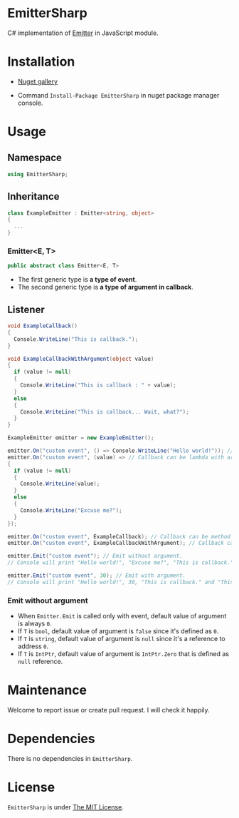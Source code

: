 # EmitterSharp
C# implementation of [Emitter](https://github.com/component/emitter) in JavaScript module.

# Installation
- [Nuget gallery](https://www.nuget.org/packages/EmitterSharp)

- Command `Install-Package EmitterSharp` in nuget package manager console.

# Usage
## Namespace ##
```csharp
using EmitterSharp;
```

## Inheritance ##
```csharp
class ExampleEmitter : Emitter<string, object>
{
  ...
}
```

### Emitter<E, T> ###
```csharp
public abstract class Emitter<E, T>
```

- The first generic type is **a type of event**.
- The second generic type is **a type of argument in callback**.

## Listener ##
```csharp
void ExampleCallback() 
{
  Console.WriteLine("This is callback.");
}

void ExampleCallbackWithArgument(object value) 
{
  if (value != null) 
  {
    Console.WriteLine("This is callback : " + value);
  }
  else
  {
    Console.WriteLine("This is callback... Wait, what?");
  }
}

ExampleEmitter emitter = new ExampleEmitter();

emitter.On("custom event", () => Console.WriteLine("Hello world!")); // Callback can be lambda without argument.
emitter.On("custom event", (value) => // Callback can be lambda with argument.
{
  if (value != null)
  {
    Console.WriteLine(value);
  }
  else 
  {
    Console.WriteLine("Excuse me?");
  }
});

emitter.On("custom event", ExampleCallback); // Callback can be method without argument.
emitter.On("custom event", ExampleCallbackWithArgument); // Callback can be method with argument.

emitter.Emit("custom event"); // Emit without argument.
// Console will print "Hello world!", "Excuse me?", "This is callback." and "This is callback... Wait, what?"

emitter.Emit("custom event", 30); // Emit with argument.
// Console will print "Hello world!", 30, "This is callback." and "This is callback : 30"
```

### Emit without argument ###
- When `Emitter.Emit` is called only with event, default value of argument is always `0`.
- If `T` is `bool`, default value of argument is `false` since it's defined as `0`.
- If `T` is `string`, default value of argument is `null` since it's a reference to address `0`.
- If `T` is `IntPtr`, default value of argument is `IntPtr.Zero` that is defined as `null` reference.

# Maintenance
Welcome to report issue or create pull request. I will check it happily.

# Dependencies
There is no dependencies in `EmitterSharp`.

# License
`EmitterSharp` is under [The MIT License](https://github.com/uhm0311/EmitterSharp/blob/master/LICENSE).
